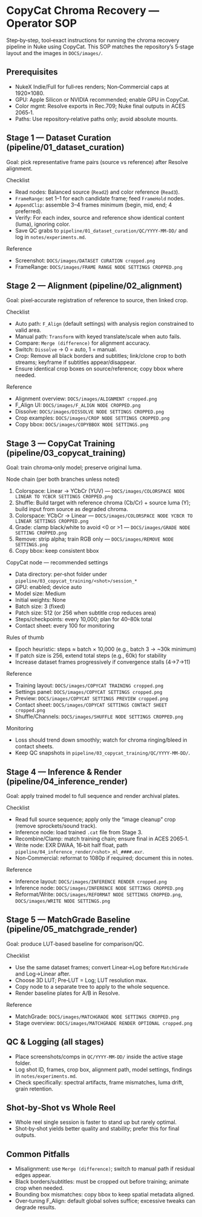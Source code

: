 # CopyCat Chroma Recovery — Operator SOP

Step‑by‑step, tool‑exact instructions for running the chroma recovery pipeline in Nuke using CopyCat. This SOP matches the repository’s 5‑stage layout and the images in `DOCS/images/`.

## Prerequisites
- NukeX Indie/Full for full‑res renders; Non‑Commercial caps at 1920×1080.
- GPU: Apple Silicon or NVIDIA recommended; enable GPU in CopyCat.
- Color mgmt: Resolve exports in Rec.709; Nuke final outputs in ACES 2065‑1.
- Paths: Use repository‑relative paths only; avoid absolute mounts.

## Stage 1 — Dataset Curation (pipeline/01_dataset_curation)
Goal: pick representative frame pairs (source vs reference) after Resolve alignment.

Checklist
- Read nodes: Balanced source (`Read2`) and color reference (`Read3`).
- `FrameRange`: set 1–1 for each candidate frame; feed `FrameHold` nodes.
- `AppendClip`: assemble 3–4 frames minimum (begin, mid, end; 4 preferred).
- Verify: For each index, source and reference show identical content (luma), ignoring color.
- Save QC grabs to `pipeline/01_dataset_curation/QC/YYYY-MM-DD/` and log in `notes/experiments.md`.

Reference
- Screenshot: `DOCS/images/DATASET CURATION cropped.png`
- FrameRange: `DOCS/images/FRAME RANGE NODE SETTINGS CROPPED.png`

## Stage 2 — Alignment (pipeline/02_alignment)
Goal: pixel‑accurate registration of reference to source, then linked crop.

Checklist
- Auto path: `F_Align` (default settings) with analysis region constrained to valid area.
- Manual path: `Transform` with keyed translate/scale when auto fails.
- Compare: `Merge (difference)` for alignment accuracy.
- Switch: `Dissolve` → 0 = auto, 1 = manual.
- Crop: Remove all black borders and subtitles; link/clone crop to both streams; keyframe if subtitles appear/disappear.
- Ensure identical crop boxes on source/reference; copy bbox where needed.

Reference
- Alignment overview: `DOCS/images/ALIGNMENT cropped.png`
- F_Align UI: `DOCS/images/F_ALIGN NODE CROPPED.png`
- Dissolve: `DOCS/images/DISSOLVE NODE SETTINGS CROPPED.png`
- Crop examples: `DOCS/images/CROP NODE SETTINGS CROPPED.png`
- Copy bbox: `DOCS/images/COPYBBOX NODE SETTINGS.png`

## Stage 3 — CopyCat Training (pipeline/03_copycat_training)
Goal: train chroma‑only model; preserve original luma.

Node chain (per both branches unless noted)
1) Colorspace: Linear → YCbCr (YUV) — `DOCS/images/COLORSPACE NODE LINEAR TO YCBCR SETTINGS CROPPED.png`
2) Shuffle: Build target with reference chroma (Cb/Cr) + source luma (Y); build input from source as degraded chroma.
3) Colorspace: YCbCr → Linear — `DOCS/images/COLORSPACE NODE YCBCR TO LINEAR SETTINGS CROPPED.png`
4) Grade: clamp black/white to avoid <0 or >1 — `DOCS/images/GRADE NODE SETTING CROPPED.png`
5) Remove: strip alpha; train RGB only — `DOCS/images/REMOVE NODE SETTINGS.png`
6) Copy bbox: keep consistent bbox

CopyCat node — recommended settings
- Data directory: per‑shot folder under `pipeline/03_copycat_training/<shot>/session_*`
- GPU: enabled; device auto
- Model size: Medium
- Initial weights: None
- Batch size: 3 (fixed)
- Patch size: 512 (or 256 when subtitle crop reduces area)
- Steps/checkpoints: every 10,000; plan for 40–80k total
- Contact sheet: every 100 for monitoring

Rules of thumb
- Epoch heuristic: steps ≈ batch × 10,000 (e.g., batch 3 → ~30k minimum)
- If patch size is 256, extend total steps (e.g., 60k) for stability
- Increase dataset frames progressively if convergence stalls (4→7→11)

Reference
- Training layout: `DOCS/images/COPYCAT TRAINING cropped.png`
- Settings panel: `DOCS/images/COPYCAT SETTINGS cropped.png`
- Preview: `DOCS/images/COPYCAT SETTINGS PREVIEW cropped.png`
- Contact sheet: `DOCS/images/COPYCAT SETTINGS CONTACT SHEET cropped.png`
- Shuffle/Channels: `DOCS/images/SHUFFLE NODE SETTINGS CROPPED.png`

Monitoring
- Loss should trend down smoothly; watch for chroma ringing/bleed in contact sheets.
- Keep QC snapshots in `pipeline/03_copycat_training/QC/YYYY-MM-DD/`.

## Stage 4 — Inference & Render (pipeline/04_inference_render)
Goal: apply trained model to full sequence and render archival plates.

Checklist
- Read full source sequence; apply only the “image cleanup” crop (remove sprockets/sound track).
- Inference node: load trained `.cat` file from Stage 3.
- Recombine/Clamp: match training chain; ensure final in ACES 2065‑1.
- Write node: EXR DWAA, 16‑bit half float, path `pipeline/04_inference_render/<shot>_ml_####.exr`.
- Non‑Commercial: reformat to 1080p if required; document this in notes.

Reference
- Inference layout: `DOCS/images/INFERENCE RENDER cropped.png`
- Inference node: `DOCS/images/INFERENCE NODE SETTINGS CROPPED.png`
- Reformat/Write: `DOCS/images/REFORMAT NODE SETTINGS CROPPED.png`, `DOCS/images/WRITE NODE SETTINGS.png`

## Stage 5 — MatchGrade Baseline (pipeline/05_matchgrade_render)
Goal: produce LUT‑based baseline for comparison/QC.

Checklist
- Use the same dataset frames; convert Linear→Log before `MatchGrade` and Log→Linear after.
- Choose 3D LUT; Pre‑LUT = Log; LUT resolution max.
- Copy node to a separate tree to apply to the whole sequence.
- Render baseline plates for A/B in Resolve.

Reference
- MatchGrade: `DOCS/images/MATCHGRADE NODE SETTINGS CROPPED.png`
- Stage overview: `DOCS/images/MATCHGRADE RENDER OPTIONAL cropped.png`

## QC & Logging (all stages)
- Place screenshots/comps in `QC/YYYY-MM-DD/` inside the active stage folder.
- Log shot ID, frames, crop box, alignment path, model settings, findings in `notes/experiments.md`.
- Check specifically: spectral artifacts, frame mismatches, luma drift, grain retention.

## Shot‑by‑Shot vs Whole Reel
- Whole reel single session is faster to stand up but rarely optimal.
- Shot‑by‑shot yields better quality and stability; prefer this for final outputs.

## Common Pitfalls
- Misalignment: use `Merge (difference)`; switch to manual path if residual edges appear.
- Black borders/subtitles: must be cropped out before training; animate crop when needed.
- Bounding box mismatches: copy bbox to keep spatial metadata aligned.
- Over‑tuning F_Align: default global solves suffice; excessive tweaks can degrade results.
